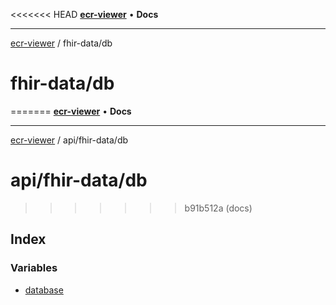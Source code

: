 <<<<<<< HEAD
[**ecr-viewer**](../../README.md) • **Docs**

***

[ecr-viewer](../../README.md) / fhir-data/db

# fhir-data/db
=======
[**ecr-viewer**](../../../README.md) • **Docs**

***

[ecr-viewer](../../../README.md) / api/fhir-data/db

# api/fhir-data/db
>>>>>>> b91b512a (docs)

## Index

### Variables

- [database](variables/database.md)
